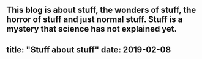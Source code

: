 This blog is about stuff, the wonders of stuff, the horror of stuff and just normal stuff. Stuff is a mystery that science has not explained yet.
---
title: "Stuff about stuff"
date: 2019-02-08
---
